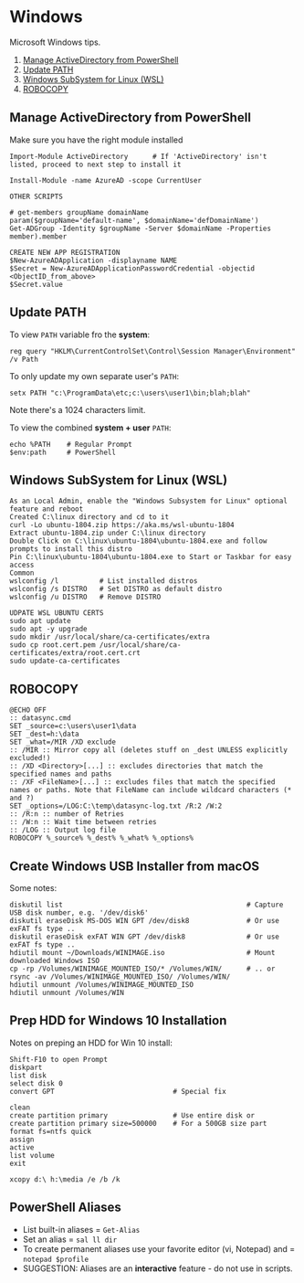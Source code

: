 # Windows
Microsoft Windows tips.

1. [Manage ActiveDirectory from PowerShell](#manage-activedirectory-from-powershell)
2. [Update PATH](#update-path)
3. [Windows SubSystem for Linux (WSL)](#windows-subsystem-for-linux-wsl)
4. [ROBOCOPY](#robocopy)


## Manage ActiveDirectory from PowerShell
Make sure you have the right module installed
```
Import-Module ActiveDirectory      # If 'ActiveDirectory' isn't listed, proceed to next step to install it

Install-Module -name AzureAD -scope CurrentUser

OTHER SCRIPTS

# get-members groupName domainName
param($groupName='default-name', $domainName='defDomainName')
Get-ADGroup -Identity $groupName -Server $domainName -Properties member).member

CREATE NEW APP REGISTRATION
$New-AzureADApplication -displayname NAME
$Secret = New-AzureADApplicationPasswordCredential -objectid <ObjectID_from_above>
$Secret.value
```


## Update PATH
To view `PATH` variable fro the __system__:
```
reg query "HKLM\CurrentControlSet\Control\Session Manager\Environment" /v Path
```

To only update my own separate user's `PATH`:
```
setx PATH "c:\ProgramData\etc;c:\users\user1\bin;blah;blah"
```
Note there's a 1024 characters limit.

To view the combined __system + user__ `PATH`:
```
echo %PATH    # Regular Prompt
$env:path     # PowerShell
```


## Windows SubSystem for Linux (WSL)
```
As an Local Admin, enable the "Windows Subsystem for Linux" optional feature and reboot
Created C:\linux directory and cd to it
curl -Lo ubuntu-1804.zip https://aka.ms/wsl-ubuntu-1804
Extract ubuntu-1804.zip under C:\linux directory
Double Click on C:\linux\ubuntu-1804\ubuntu-1804.exe and follow prompts to install this distro
Pin C:\linux\ubuntu-1804\ubuntu-1804.exe to Start or Taskbar for easy access
Common  
wslconfig /l          # List installed distros
wslconfig /s DISTRO   # Set DISTRO as default distro
wslconfig /u DISTRO   # Remove DISTRO

UDPATE WSL UBUNTU CERTS
sudo apt update
sudo apt -y upgrade
sudo mkdir /usr/local/share/ca-certificates/extra
sudo cp root.cert.pem /usr/local/share/ca-certificates/extra/root.cert.crt
sudo update-ca-certificates
```


## ROBOCOPY
```
@ECHO OFF
:: datasync.cmd
SET _source=c:\users\user1\data 
SET _dest=h:\data
SET _what=/MIR /XD exclude
:: /MIR :: Mirror copy all (deletes stuff on _dest UNLESS explicitly excluded!)
:: /XD <Directory>[...] :: excludes directories that match the specified names and paths 
:: /XF <FileName>[...] :: excludes files that match the specified names or paths. Note that FileName can include wildcard characters (* and ?) 
SET _options=/LOG:C:\temp\datasync-log.txt /R:2 /W:2
:: /R:n :: number of Retries 
:: /W:n :: Wait time between retries 
:: /LOG :: Output log file 
ROBOCOPY %_source% %_dest% %_what% %_options%
```

## Create Windows USB Installer from macOS
Some notes: 

```
diskutil list                                             # Capture USB disk number, e.g. '/dev/disk6'
diskutil eraseDisk MS-DOS WIN GPT /dev/disk8              # Or use exFAT fs type ..
diskutil eraseDisk exFAT WIN GPT /dev/disk8               # Or use exFAT fs type ..
hdiutil mount ~/Downloads/WINIMAGE.iso                    # Mount downloaded Windows ISO
cp -rp /Volumes/WINIMAGE_MOUNTED_ISO/* /Volumes/WIN/      # .. or
rsync -av /Volumes/WINIMAGE_MOUNTED_ISO/ /Volumes/WIN/
hdiutil unmount /Volumes/WINIMAGE_MOUNTED_ISO
hdiutil unmount /Volumes/WIN
```

## Prep HDD for Windows 10 Installation
Notes on preping an HDD for Win 10 install: 

```
Shift-F10 to open Prompt
diskpart
list disk 
select disk 0
convert GPT                             # Special fix

clean 
create partition primary                # Use entire disk or 
create partition primary size=500000    # For a 500GB size part
format fs=ntfs quick
assign
active 
list volume
exit

xcopy d:\ h:\media /e /b /k
```

## PowerShell Aliases
- List built-in aliases = `Get-Alias`
- Set an alias = `sal ll dir`
- To create permanent aliases use your favorite editor (vi, Notepad) and = `notepad $profile`
- SUGGESTION: Aliases are an **interactive** feature - do not use in scripts.


